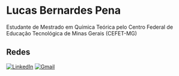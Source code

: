 # Lucas Bernardes Pena

Estudante de Mestrado em Química Teórica pelo Centro Federal de Educação Tecnológica de Minas Gerais (CEFET-MG)

## Redes

[![LinkedIn](https://img.shields.io/badge/linkedin-%230077B5.svg?style=for-the-badge&logo=linkedin&logoColor=white)](https://www.linkedin.com/in/lucasbernardespena/)
[![Gmail](https://img.shields.io/badge/Gmail-D14836?style=for-the-badge&logo=gmail&logoColor=white)](lucas.bernardesp205@gmail.com)

